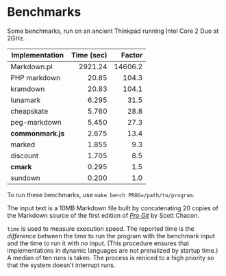 # Benchmarks

Some benchmarks, run on an ancient Thinkpad running Intel Core 2 Duo at 2GHz.

|Implementation     |  Time (sec)| Factor  |
|-------------------|-----------:|--------:|
| Markdown.pl       | 2921.24    | 14606.2 |
| PHP markdown      | 20.85      |   104.3 |
| kramdown          | 20.83      |   104.1 |
| lunamark          | 6.295      |    31.5 |
| cheapskate        | 5.760      |    28.8 |
| peg-markdown      | 5.450      |    27.3 |
| **commonmark.js** | 2.675      |    13.4 |
| marked            | 1.855      |     9.3 |
| discount          | 1.705      |     8.5 |
| **cmark**         | 0.295      |     1.5 |
| sundown           | 0.200      |     1.0 |


To run these benchmarks, use `make bench PROG=/path/to/program`.

The input text is a 10MB Markdown file built by concatenating 20 copies
of the Markdown source of the first edition of [*Pro
Git*](https://github.com/progit/progit/tree/master/en) by Scott Chacon.

`time` is used to measure execution speed.  The reported
time is the *difference* between the time to run the program
with the benchmark input and the time to run it with no input.
(This procedure ensures that implementations in dynamic languages are
not prenalized by startup time.) A median of ten runs is taken.  The
process is reniced to a high priority so that the system doesn't
interrupt runs.

